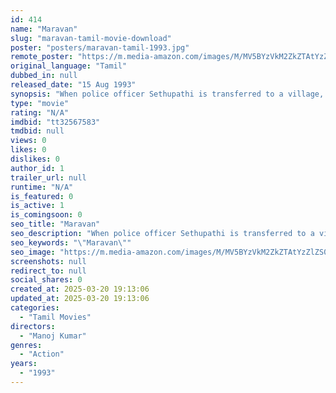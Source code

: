 ```yaml
---
id: 414
name: "Maravan"
slug: "maravan-tamil-movie-download"
poster: "posters/maravan-tamil-1993.jpg"
remote_poster: "https://m.media-amazon.com/images/M/MV5BYzVkM2ZkZTAtYzZlZS00OGZkLWEzOTYtOTI5ZDc1YzBlMzFhXkEyXkFqcGc@._V1_SX300.jpg"
original_language: "Tamil"
dubbed_in: null
released_date: "15 Aug 1993"
synopsis: "When police officer Sethupathi is transferred to a village, he learns about the complete lack of law and order in his jurisdiction. Unperturbed, he decides to turn things around and establish peace."
type: "movie"
rating: "N/A"
imdbid: "tt32567583"
tmdbid: null
views: 0
likes: 0
dislikes: 0
author_id: 1
trailer_url: null
runtime: "N/A"
is_featured: 0
is_active: 1
is_comingsoon: 0
seo_title: "Maravan"
seo_description: "When police officer Sethupathi is transferred to a village, he learns about the complete lack of law and order in his jurisdiction. Unperturbed, he decides to turn things around and establish peace."
seo_keywords: "\"Maravan\""
seo_image: "https://m.media-amazon.com/images/M/MV5BYzVkM2ZkZTAtYzZlZS00OGZkLWEzOTYtOTI5ZDc1YzBlMzFhXkEyXkFqcGc@._V1_SX300.jpg"
screenshots: null
redirect_to: null
social_shares: 0
created_at: 2025-03-20 19:13:06
updated_at: 2025-03-20 19:13:06
categories:
  - "Tamil Movies"
directors:
  - "Manoj Kumar"
genres:
  - "Action"
years:
  - "1993"
---
```

